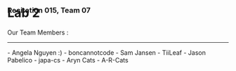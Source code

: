 <h3 style="margin: 0px 0px -60px 0px;">Recitation 015, Team 07</h3>

# Lab 2

Our Team Members : 
<hr/>
 - Angela Nguyen :) - boncannotcode
 - Sam Jansen - TiiLeaf
 - Jason Pabelico - japa-cs
 - Aryn Cats - A-R-Cats
